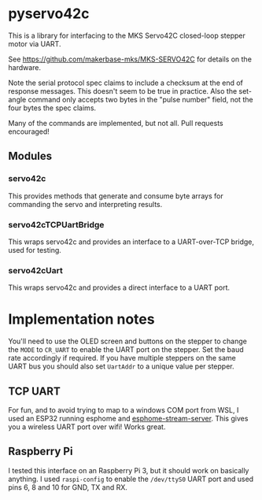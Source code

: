 # pyservo42c

This is a library for interfacing to the MKS Servo42C closed-loop stepper motor via UART.

See https://github.com/makerbase-mks/MKS-SERVO42C for details on the hardware.

Note the serial protocol spec claims to include a checksum at the end of response messages. This doesn't seem to be true in practice. Also the set-angle command only accepts two bytes in the "pulse number" field, not the four bytes the spec claims.

Many of the commands are implemented, but not all. Pull requests encouraged!

## Modules

### servo42c

This provides methods that generate and consume byte arrays for commanding the
servo and interpreting results.

### servo42cTCPUartBridge

This wraps servo42c and provides an interface to a UART-over-TCP bridge, used for testing.

### servo42cUart

This wraps servo42c and provides a direct interface to a UART port.

# Implementation notes

You'll need to use the OLED screen and buttons on the stepper to change the `MODE` to `CR_UART` to enable the UART port on the stepper. Set the baud rate accordingly if required. If you have multiple steppers on the same UART bus you should also set `UartAddr` to a unique value per stepper.

## TCP UART

For fun, and to avoid trying to map to a windows COM port from WSL, I used an ESP32 running esphome and [esphome-stream-server](https://github.com/oxan/esphome-stream-server). This gives you a wireless UART port over wifi! Works great.

## Raspberry Pi

I tested this interface on an Raspberry Pi 3, but it should work on basically anything. I used `raspi-config` to enable the `/dev/ttyS0` UART port and used pins 6, 8 and 10 for GND, TX and RX.